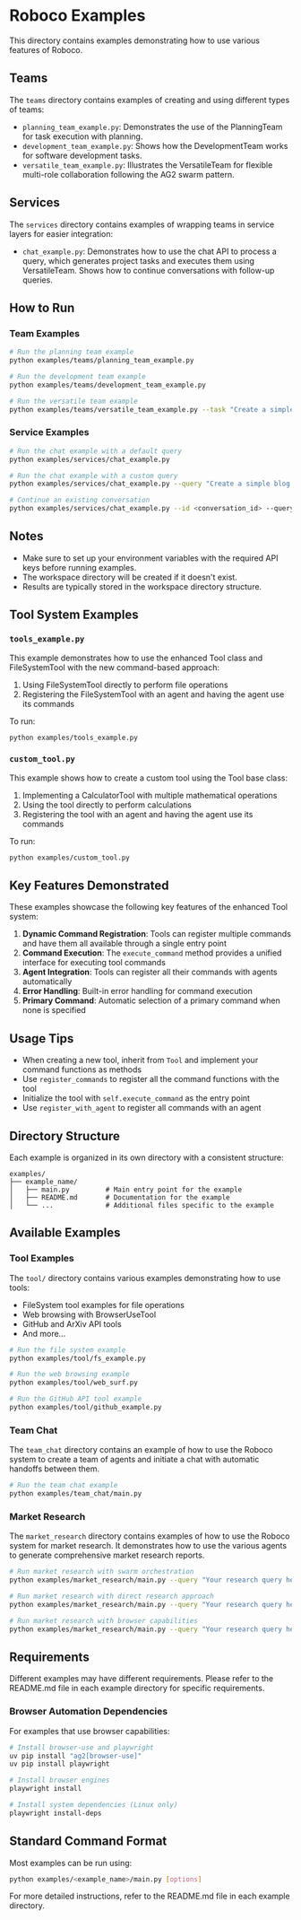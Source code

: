 # Roboco Examples

This directory contains examples demonstrating how to use various features of Roboco.

## Teams

The `teams` directory contains examples of creating and using different types of teams:

- `planning_team_example.py`: Demonstrates the use of the PlanningTeam for task execution with planning.
- `development_team_example.py`: Shows how the DevelopmentTeam works for software development tasks.
- `versatile_team_example.py`: Illustrates the VersatileTeam for flexible multi-role collaboration following the AG2 swarm pattern.

## Services

The `services` directory contains examples of wrapping teams in service layers for easier integration:

- `chat_example.py`: Demonstrates how to use the chat API to process a query, which generates project tasks and executes them using VersatileTeam. Shows how to continue conversations with follow-up queries.

## How to Run

### Team Examples

```bash
# Run the planning team example
python examples/teams/planning_team_example.py

# Run the development team example
python examples/teams/development_team_example.py

# Run the versatile team example
python examples/teams/versatile_team_example.py --task "Create a simple calculator with addition and subtraction functions"
```

### Service Examples

```bash
# Run the chat example with a default query
python examples/services/chat_example.py

# Run the chat example with a custom query
python examples/services/chat_example.py --query "Create a simple blog application"

# Continue an existing conversation
python examples/services/chat_example.py --id <conversation_id> --query "Can you add a search feature?"

```

## Notes

- Make sure to set up your environment variables with the required API keys before running examples.
- The workspace directory will be created if it doesn't exist.
- Results are typically stored in the workspace directory structure.

## Tool System Examples

### `tools_example.py`

This example demonstrates how to use the enhanced Tool class and FileSystemTool with the new command-based approach:

1. Using FileSystemTool directly to perform file operations
2. Registering the FileSystemTool with an agent and having the agent use its commands

To run:

```bash
python examples/tools_example.py
```

### `custom_tool.py`

This example shows how to create a custom tool using the Tool base class:

1. Implementing a CalculatorTool with multiple mathematical operations
2. Using the tool directly to perform calculations
3. Registering the tool with an agent and having the agent use its commands

To run:

```bash
python examples/custom_tool.py
```

## Key Features Demonstrated

These examples showcase the following key features of the enhanced Tool system:

1. **Dynamic Command Registration**: Tools can register multiple commands and have them all available through a single entry point
2. **Command Execution**: The `execute_command` method provides a unified interface for executing tool commands
3. **Agent Integration**: Tools can register all their commands with agents automatically
4. **Error Handling**: Built-in error handling for command execution
5. **Primary Command**: Automatic selection of a primary command when none is specified

## Usage Tips

- When creating a new tool, inherit from `Tool` and implement your command functions as methods
- Use `register_commands` to register all the command functions with the tool
- Initialize the tool with `self.execute_command` as the entry point
- Use `register_with_agent` to register all commands with an agent

## Directory Structure

Each example is organized in its own directory with a consistent structure:

```
examples/
├── example_name/
│   ├── main.py         # Main entry point for the example
│   ├── README.md       # Documentation for the example
│   └── ...             # Additional files specific to the example
```

## Available Examples

### Tool Examples

The `tool/` directory contains various examples demonstrating how to use tools:

- FileSystem tool examples for file operations
- Web browsing with BrowserUseTool
- GitHub and ArXiv API tools
- And more...

```bash
# Run the file system example
python examples/tool/fs_example.py

# Run the web browsing example
python examples/tool/web_surf.py

# Run the GitHub API tool example
python examples/tool/github_example.py
```

### Team Chat

The `team_chat` directory contains an example of how to use the Roboco system to create a team of agents and initiate a chat with automatic handoffs between them.

```bash
# Run the team chat example
python examples/team_chat/main.py
```

### Market Research

The `market_research` directory contains examples of how to use the Roboco system for market research. It demonstrates how to use the various agents to generate comprehensive market research reports.

```bash
# Run market research with swarm orchestration
python examples/market_research/main.py --query "Your research query here"

# Run market research with direct research approach
python examples/market_research/main.py --query "Your research query here" --direct

# Run market research with browser capabilities
python examples/market_research/main.py --query "Your research query here" --direct --browser-type browser-use
```

## Requirements

Different examples may have different requirements. Please refer to the README.md file in each example directory for specific requirements.

### Browser Automation Dependencies

For examples that use browser capabilities:

```bash
# Install browser-use and playwright
uv pip install "ag2[browser-use]"
uv pip install playwright

# Install browser engines
playwright install

# Install system dependencies (Linux only)
playwright install-deps
```

## Standard Command Format

Most examples can be run using:

```bash
python examples/<example_name>/main.py [options]
```

For more detailed instructions, refer to the README.md file in each example directory.
